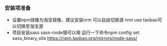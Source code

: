 ### 安装项准备
- 设置npm镜像为淘宝镜像，建议安装nrm 可以自由切换源
  nrm use taobao可以切换至淘宝源
- 项目安装sass sass-node慢可以用
  运行一下命令npm config set sass_binary_site https://npm.taobao.org/mirrors/node-sass/